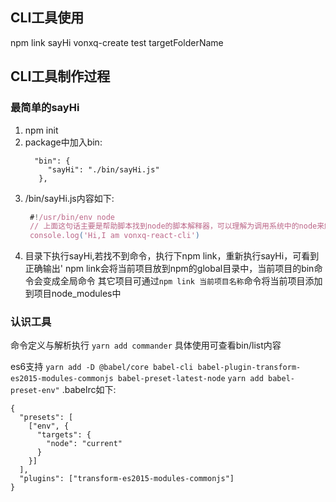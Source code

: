 
## CLI工具使用
  npm link
  sayHi
  vonxq-create test targetFolderName
## CLI工具制作过程
### 最简单的sayHi
1. npm init
2. package中加入bin:
   ```
     "bin": {
        "sayHi": "./bin/sayHi.js"
      },
   ```
3. /bin/sayHi.js内容如下:
   ```javascript
    #!/usr/bin/env node 
    // 上面这句话主要是帮助脚本找到node的脚本解释器，可以理解为调用系统中的node来解析我们的脚本。
    console.log('Hi,I am vonxq-react-cli')
   ```
4. 目录下执行sayHi,若找不到命令，执行下npm link，重新执行sayHi，可看到正确输出'
   npm link会将当前项目放到npm的global目录中，当前项目的bin命令会变成全局命令
  其它项目可通过`npm link 当前项目名称`命令将当前项目添加到项目node_modules中
   
### 认识工具
命令定义与解析执行
`yarn add commander`  具体使用可查看bin/list内容

es6支持
`yarn add -D @babel/core babel-cli babel-plugin-transform-es2015-modules-commonjs babel-preset-latest-node`
`yarn add babel-preset-env"`
.babelrc如下:
```
{
  "presets": [
    ["env", {
      "targets": {
        "node": "current"
      }
    }]
  ],
  "plugins": ["transform-es2015-modules-commonjs"]
}
```
